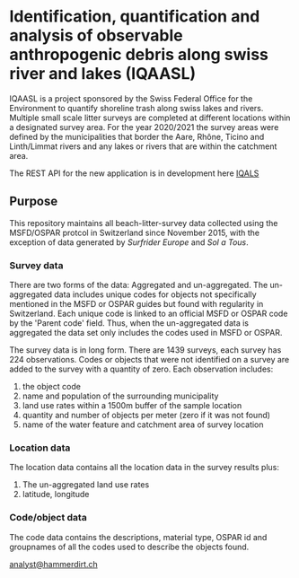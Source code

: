 # Identification, quantification and analysis of observable anthropogenic debris along swiss river and lakes (IQAASL)

IQAASL is a project sponsored by the Swiss Federal Office for the Environment to quantify shoreline trash along swiss lakes and rivers. Multiple small scale litter surveys are completed at different locations within a designated survey area. For the year 2020/2021 the survey areas were defined by the municipalities that border the Aare, Rhône, Ticino and Linth/Limmat rivers and any lakes or rivers that are within the catchment area.

The REST API for the new application is in development here [IQALS](https://github.com/hammerdirt-analyst/iqals)

## Purpose

This repository maintains all beach-litter-survey data collected using the MSFD/OSPAR protcol in Switzerland since November 2015, with the exception of data generated by *Surfrider Europe* 
and *Sol a Tous*.

### Survey data

There are two forms of the data: Aggregated and un-aggregated. The un-aggregated data includes unique codes for objects not specifically mentioned in the MSFD or OSPAR guides but found with regularity in Switzerland. Each unique code is linked to an official MSFD or OSPAR code by the 'Parent code' field. Thus, when the un-aggregated data is aggregated the data set only includes the codes used in MSFD or OSPAR.



The survey data is in long form. There are 1439 surveys, each survey has 224 observations. Codes or objects that were not identified on a survey are added to the survey with a quantity of zero. Each observation includes:

1. the object code
2. name and population of the surrounding municipality
3. land use rates within a 1500m buffer of the sample location
4. quantity and number of objects per meter (zero if it was not found)
5. name of the water feature and catchment area of survey location

### Location data

The location data contains all the location data in the survey results plus:

1. The un-aggregated land use rates
2. latitude, longitude

### Code/object data

The code data contains the descriptions, material type, OSPAR id and groupnames of all the codes used to describe the objects found.




analyst@hammerdirt.ch
